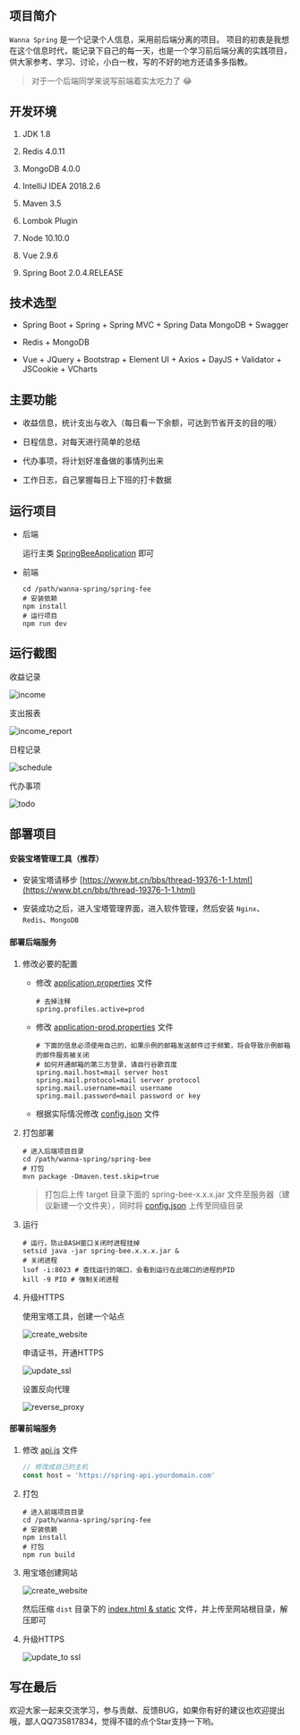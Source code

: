 ## 项目简介

`Wanna Spring` 是一个记录个人信息，采用前后端分离的项目。
项目的初衷是我想在这个信息时代，能记录下自己的每一天，也是一个学习前后端分离的实践项目，供大家参考、学习、讨论，小白一枚，写的不好的地方还请多多指教。

> 对于一个后端同学来说写前端着实太吃力了 :joy:

## 开发环境

1. JDK 1.8

2. Redis 4.0.11

3. MongoDB 4.0.0

4. IntelliJ IDEA 2018.2.6

5. Maven 3.5

6. Lombok Plugin

7. Node 10.10.0

8. Vue 2.9.6

9. Spring Boot 2.0.4.RELEASE

## 技术选型

- Spring Boot + Spring + Spring MVC + Spring Data MongoDB + Swagger

- Redis + MongoDB

- Vue + JQuery + Bootstrap + Element UI + Axios + DayJS + Validator + JSCookie + VCharts

## 主要功能

- 收益信息，统计支出与收入（每日看一下余额，可达到节省开支的目的哦）

- 日程信息，对每天进行简单的总结

- 代办事项，将计划好准备做的事情列出来

- 工作日志，自己掌握每日上下班的打卡数据

## 运行项目

- 后端

    运行主类 [SpringBeeApplication](spring-bee/src/main/java/org/code4everything/springbee/SpringBeeApplication.java) 即可

- 前端

    ``` shell
    cd /path/wanna-spring/spring-fee
    # 安装依赖
    npm install
    # 运行项目
    npm run dev
    ```

## 运行截图

收益记录

![income](images/income.png)

支出报表

![income_report](images/income_report.png)

日程记录

![schedule](images/schedule.png)

代办事项

![todo](images/todo.png)

## 部署项目

#### 安装宝塔管理工具（推荐）

- 安装宝塔请移步 [https://www.bt.cn/bbs/thread-19376-1-1.html](https://www.bt.cn/bbs/thread-19376-1-1.html)

- 安装成功之后，进入宝塔管理界面，进入软件管理，然后安装 `Nginx`、`Redis`、`MongoDB`

#### 部署后端服务

1. 修改必要的配置

    - 修改 [application.properties](spring-bee/src/main/resources/application.properties) 文件

        ``` properties
        # 去掉注释
        spring.profiles.active=prod
        ```

    - 修改 [application-prod.properties](spring-bee/src/main/resources/application-prod.properties) 文件

        ``` properties
        # 下面的信息必须使用自己的，如果示例的邮箱发送邮件过于频繁，将会导致示例邮箱的邮件服务被关闭
        # 如何开通邮箱的第三方登录，请自行谷歌百度
        spring.mail.host=mail server host
        spring.mail.protocol=mail server protocol
        spring.mail.username=mail username
        spring.mail.password=mail password or key
        ```

    - 根据实际情况修改 [config.json](spring-bee/config.json) 文件

2. 打包部署

    ``` shell
    # 进入后端项目目录
    cd /path/wanna-spring/spring-bee
    # 打包
    mvn package -Dmaven.test.skip=true
    ```

    >  打包后上传 target 目录下面的 spring-bee-x.x.x.jar 文件至服务器（建议新建一个文件夹），同时将 [config.json](spring-bee/config.json) 上传至同级目录

3. 运行

    ``` shell
    # 运行，防止BASH窗口关闭时进程挂掉
    setsid java -jar spring-bee.x.x.x.jar &
    # 关闭进程
    lsof -i:8023 # 查找运行的端口，会看到运行在此端口的进程的PID
    kill -9 PID # 强制关闭进程
    ```

4. 升级HTTPS

   使用宝塔工具，创建一个站点

   ![create_website](images/create_api_website_for_bt.png)

   申请证书，开通HTTPS

   ![update_ssl](images/update_api_to_ssl.png)

   设置反向代理

   ![reverse_proxy](images/reverse_proxy.png)

#### 部署前端服务

1. 修改 [api.js](spring-fee/src/api/api.js) 文件

    ``` javascript
    // 修改成自己的主机
    const host = 'https://spring-api.yourdomain.com'
    ```

2. 打包

    ``` shell
    # 进入前端项目目录
    cd /path/wanna-spring/spring-fee
    # 安装依赖
    npm install
    # 打包
    npm run build
    ```

3. 用宝塔创建网站

   ![create_website](images/create_website_for_bt.png)

   然后压缩 `dist` 目录下的 [index.html & static](spring-fee/dist) 文件，并上传至网站根目录，解压即可

4. 升级HTTPS

   ![update_to ssl](images/update_to_ssl.png)

## 写在最后

欢迎大家一起来交流学习，参与贡献、反馈BUG，如果你有好的建议也欢迎提出哦，鄙人QQ735817834，觉得不错的点个Star支持一下哟。
